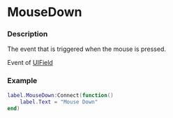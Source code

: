 # MouseDown
### Description
The event that is triggered when the mouse is pressed.

Event of [UIField](/classes/UIField/)

### Example
```lua
label.MouseDown:Connect(function()
    label.Text = "Mouse Down"
end)
```
